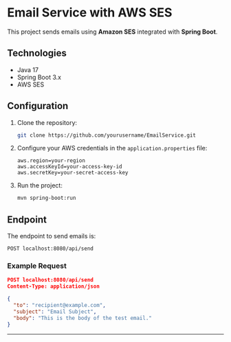 # Email Service with AWS SES

This project sends emails using **Amazon SES** integrated with **Spring Boot**.

## Technologies

- Java 17
- Spring Boot 3.x
- AWS SES

## Configuration

1. Clone the repository:
   ```bash
   git clone https://github.com/yourusername/EmailService.git
   ```

2. Configure your AWS credentials in the `application.properties` file:
   ```properties
   aws.region=your-region
   aws.accessKeyId=your-access-key-id
   aws.secretKey=your-secret-access-key
   ```

3. Run the project:
   ```bash
   mvn spring-boot:run
   ```

## Endpoint

The endpoint to send emails is:

```
POST localhost:8080/api/send
```

### Example Request

```json
POST localhost:8080/api/send
Content-Type: application/json

{
  "to": "recipient@example.com",
  "subject": "Email Subject",
  "body": "This is the body of the test email."
}
```

---
